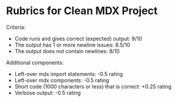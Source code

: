 # Rubrics for Clean MDX Project

Criteria:
- Code runs and gives correct (expected) output: 9/10
- The output has 1 or more newline issues: 8.5/10
- The output does not contain newlines: 8/10

Additional components:
- Left-over mdx import statements: -0.5 rating
- Left-over mdx components: -0.5 rating
- Short code (1000 characters or less) that is correct: +0.25 rating
- Verbose output: -0.5 rating
